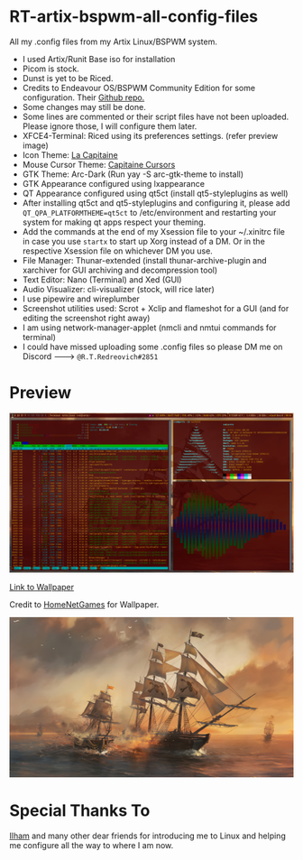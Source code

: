 # RT-artix-bspwm-all-config-files
All my .config files from my Artix Linux/BSPWM system.

- I used Artix/Runit Base iso for installation
- Picom is stock.
- Dunst is yet to be Riced.
- Credits to Endeavour OS/BSPWM Community Edition for some configuration. Their [Github repo.](https://github.com/EndeavourOS-Community-Editions/bspwm)
- Some changes may still be done.
- Some lines are commented or their script files have not been uploaded. Please ignore those, I will configure them later.
- XFCE4-Terminal: Riced using its preferences settings. (refer preview image)
- Icon Theme: [La Capitaine](https://store.kde.org/p/1148695/)
- Mouse Cursor Theme: [Capitaine Cursors](https://store.kde.org/p/1148692)
- GTK Theme: Arc-Dark (Run yay -S arc-gtk-theme to install)
- GTK Appearance configured using lxappearance
- QT Appearance configured using qt5ct (install qt5-styleplugins as well)
- After installing qt5ct and qt5-styleplugins and configuring it, please add `QT_QPA_PLATFORMTHEME=qt5ct` to /etc/environment and restarting your system for making qt apps respect your theming.
- Add the commands at the end of my Xsession file to your ~/.xinitrc file in case you use `startx` to start up Xorg instead of a DM. Or in the respective Xsession file on whichever DM you use.
- File Manager: Thunar-extended (install thunar-archive-plugin and xarchiver for GUI archiving and decompression tool)
- Text Editor: Nano (Terminal) and Xed (GUI)
- Audio Visualizer: cli-visualizer (stock, will rice later)
- I use pipewire and wireplumber
- Screenshot utilities used: Scrot + Xclip and flameshot for a GUI (and for editing the screenshot right away)
- I am using network-manager-applet (nmcli and nmtui commands for terminal)
- I could have missed uploading some .config files so please DM me on Discord ---> `@R.T.Redreovich#2851`


# Preview

![RT-artix-bspwm-all-config-files](https://raw.githubusercontent.com/Red1922/RT-artix-bspwm-all-config-files/main/Screenshot-2022-06-08_08%3A41%3A08.png)

[Link to Wallpaper](https://raw.githubusercontent.com/Red1922/RT-artix-bspwm-all-config-files/main/pirate.jpg)

Credit to [HomeNetGames](https://www.homenetgames.com/) for Wallpaper.

![RT-artix-bspwm-all-config-files](https://raw.githubusercontent.com/Red1922/RT-artix-bspwm-all-config-files/main/pirate.jpg)

# Special Thanks To

[Ilham](https://github.com/ilhamisbored/bspwm-dotfiles) and many other dear friends for introducing me to Linux and helping me configure all the way to where I am now.

